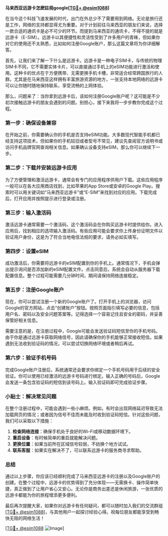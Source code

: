 **马来西亚远游卡怎麽註冊google[[TG💪+ @esim1088](https://t.me/s/esim1088)]**

在当今这个科技飞速发展的时代，出门在外总少不了需要用到网络。无论是旅行还是工作，网络的支持都显得尤为重要。对于计划前往马来西亚的朋友们来说，选择一款合适的通讯卡是必不可少的环节。而提到马来西亚的通讯卡，不得不提的就是远游卡（E-SIM）。远游卡以其便捷性和灵活性受到了许多用户的青睐，但如果你对它的使用还不太熟悉，比如如何注册Google账户，那么这篇文章将为你详细解答。

首先，让我们来了解一下什么是远游卡。远游卡是一种电子SIM卡，与传统的物理SIM卡不同，它不需要实体卡片，可以直接通过手机上的eSIM功能进行激活和使用。这种卡的优点在于方便携带、无需更换手机卡槽，非常适合经常跨国旅行的人群。尤其是在马来西亚这样拥有丰富旅游资源的地方，一张支持本地网络的远游卡可以让你随时随地保持联系，享受流畅的上网体验。

那么，问题来了：当你拿到远游卡后，该如何注册Google账户呢？这可能是不少初次接触远游卡的朋友会遇到的问题。别担心，接下来我将一步步教你完成这个过程。

### 第一步：确保设备兼容

在开始之前，你需要确认你的手机是否支持eSIM功能。大多数现代智能手机都已经支持这项技术，但如果你的手机较旧或者型号不常见，建议先查阅官方说明书或访问手机品牌官网查询相关信息。如果确认设备支持eSIM，那么你可以继续下一步。

### 第二步：下载并安装远游卡应用

为了方便管理和激活远游卡，通常会有专门的应用程序供用户下载。这些应用程序一般可以在各大应用商店找到，比如苹果的App Store或安卓的Google Play。搜索时可以用关键词如“马来西亚远游卡”或“E-SIM”来找到对应的应用。下载完成后，打开应用并按照提示进行登录或注册。

### 第三步：输入激活码

激活远游卡通常需要一个激活码，这个激活码会在你购买远游卡时提供给你。进入应用后，找到相应的选项输入激活码。有些应用可能会要求你上传身份证明文件以验证用户身份，这是为了符合当地电信法规的要求，请务必如实填写。

### 第四步：设置eSIM

成功激活后，你需要将远游卡的eSIM配置到你的手机上。通常情况下，手机会弹出提示询问是否添加新的eSIM配置文件。点击同意后，系统会自动从服务器下载配置信息。整个过程可能需要几分钟时间，期间请保持网络连接稳定。

### 第五步：注册Google账户

现在，你可以尝试注册一个新的Google账户了。打开手机上的浏览器，访问Google的官方网站，点击“创建账户”按钮。按照页面指引填写必要的信息，包括用户名、密码以及安全问题答案等。记得选择一个容易记住且安全的密码，并妥善保管好相关信息。

需要注意的是，在注册过程中，Google可能会发送验证码短信至你的手机号码。由于你是通过远游卡获取网络信号，因此请确保你的手机能够正常接收短信。如果遇到无法收到验证码的情况，可以尝试切换网络环境或者稍后再试。

### 第六步：验证手机号码

完成Google账户注册后，系统通常还会要求你绑定一个手机号码用于后续的安全验证。你可以使用已经激活的远游卡号码进行绑定。输入正确的号码后，Google会发送一条包含验证码的短信到该号码上。输入验证码即可完成验证步骤。

### 小贴士：解决常见问题

在整个注册过程中，可能会遇到一些小麻烦。例如，有时会出现网络延迟导致无法加载网页的情况；或者因为信号不佳而未能及时收到验证码短信。针对这些问题，我们可以采取以下措施：

1. **检查网络连接**：确保手机处于良好的Wi-Fi或移动数据环境下。
2. **重启设备**：有时候简单的重启就能解决问题。
3. **更换位置**：如果当前所在区域信号较弱，不妨换个地方试试。
4. **联系客服**：如果实在解决不了，可以联系远游卡的服务商寻求帮助。

### 总结

通过以上步骤，你应该已经顺利完成了马来西亚远游卡的注册以及Google账户的创建。在整个过程中，远游卡的优势得到了充分体现——无需换卡、操作简单快捷，真正做到了让用户省心又安心。无论你是商务出差还是休闲旅游，一张优质的远游卡都能为你的旅程增添更多便利。

最后再次提醒大家，如果你对远游卡有任何疑问，都可以随时加入我们的交流群组[[TG💪+ @esim1088](https://t.me/s/esim1088)]，与其他用户一起探讨经验心得。祝每位朋友都能享受到畅快无阻的网络生活！

[[TG💪+ @esim1088](https://t.me/s/esim1088) ![Image](https://i.postimg.cc/4NQfJmqS/Snipaste-2025-05-13-00-14-12.png)]